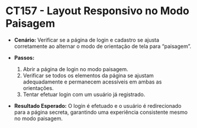 # CT157 - Layout Responsivo no Modo Paisagem

- **Cenário:** Verificar se a página de login e cadastro se ajusta corretamente ao alternar o modo de orientação de tela para “paisagem”.

- **Passos:**
    1. Abrir a página de login no modo paisagem.
    2. Verificar se todos os elementos da página se ajustam adequadamente e permanecem acessíveis em ambas as orientações.
    3. Tentar efetuar login com um usuário já registrado.
    
- **Resultado Esperado:** O login é efetuado e o usuário é redirecionado para a página secreta, garantindo uma experiência consistente mesmo no modo paisagem.